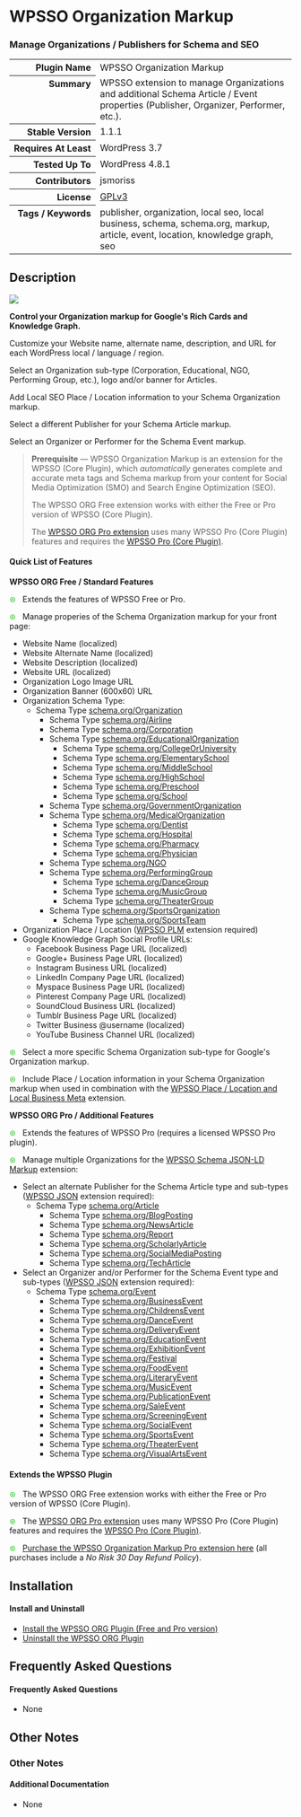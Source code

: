 <h1>WPSSO Organization Markup</h1><h3>Manage Organizations / Publishers for Schema and SEO</h3>

<table>
<tr><th align="right" valign="top" nowrap>Plugin Name</th><td>WPSSO Organization Markup</td></tr>
<tr><th align="right" valign="top" nowrap>Summary</th><td>WPSSO extension to manage Organizations and additional Schema Article / Event properties (Publisher, Organizer, Performer, etc.).</td></tr>
<tr><th align="right" valign="top" nowrap>Stable Version</th><td>1.1.1</td></tr>
<tr><th align="right" valign="top" nowrap>Requires At Least</th><td>WordPress 3.7</td></tr>
<tr><th align="right" valign="top" nowrap>Tested Up To</th><td>WordPress 4.8.1</td></tr>
<tr><th align="right" valign="top" nowrap>Contributors</th><td>jsmoriss</td></tr>
<tr><th align="right" valign="top" nowrap>License</th><td><a href="https://www.gnu.org/licenses/gpl.txt">GPLv3</a></td></tr>
<tr><th align="right" valign="top" nowrap>Tags / Keywords</th><td>publisher, organization, local seo, local business, schema, schema.org, markup, article, event, location, knowledge graph, seo</td></tr>
</table>

<h2>Description</h2>

<p><img class="readme-icon" src="https://surniaulula.github.io/wpsso-organization/assets/icon-256x256.png"></p>

<p><strong>Control your Organization markup for Google's Rich Cards and Knowledge Graph.</strong></p>

<p>Customize your Website name, alternate name, description, and URL for each WordPress local / language / region.</p>

<p>Select an Organization sub-type (Corporation, Educational, NGO, Performing Group, etc.), logo and/or banner for Articles.</p>

<p>Add Local SEO Place / Location information to your Schema Organization markup.</p>

<p>Select a different Publisher for your Schema Article markup.</p>

<p>Select an Organizer or Performer for the Schema Event markup.</p>

<blockquote>
<p><strong>Prerequisite</strong> &mdash; WPSSO Organization Markup is an extension for the WPSSO (Core Plugin), which <em>automatically</em> generates complete and accurate meta tags and Schema markup from your content for Social Media Optimization (SMO) and Search Engine Optimization (SEO).</p>

<p>The WPSSO ORG Free extension works with either the Free or Pro version of WPSSO (Core Plugin).</p>

<p>The <a href="https://wpsso.com/extend/plugins/wpsso-organization/?utm_source=wpssoorg-readme-prereq">WPSSO ORG Pro extension</a> uses many WPSSO Pro (Core Plugin) features and requires the <a href="https://wpsso.com/extend/plugins/wpsso/?utm_source=wpssoorg-readme-prereq">WPSSO Pro (Core Plugin)</a>.</p>
</blockquote>

<h4>Quick List of Features</h4>

<p><strong>WPSSO ORG Free / Standard Features</strong></p>

<p><span style="color:#33cc33">&#x0229b;</span> &nbsp; Extends the features of WPSSO Free or Pro.</p>

<p><span style="color:#33cc33">&#x0229b;</span> &nbsp; Manage properies of the Schema Organization markup for your front page:</p>

<ul>
<li>Website Name (localized)</li>
<li>Website Alternate Name (localized)</li>
<li>Website Description (localized)</li>
<li>Website URL (localized)</li>
<li>Organization Logo Image URL</li>
<li>Organization Banner (600x60) URL</li>
<li>Organization Schema Type:

<ul>
<li>Schema Type <a href="https://schema.org/Organization">schema.org/Organization</a>

<ul>
<li>Schema Type <a href="https://schema.org/Airline">schema.org/Airline</a></li>
<li>Schema Type <a href="https://schema.org/Corporation">schema.org/Corporation</a></li>
<li>Schema Type <a href="https://schema.org/EducationalOrganization">schema.org/EducationalOrganization</a>

<ul>
<li>Schema Type <a href="https://schema.org/CollegeOrUniversity">schema.org/CollegeOrUniversity</a></li>
<li>Schema Type <a href="https://schema.org/ElementarySchool">schema.org/ElementarySchool</a></li>
<li>Schema Type <a href="https://schema.org/MiddleSchool">schema.org/MiddleSchool</a></li>
<li>Schema Type <a href="https://schema.org/HighSchool">schema.org/HighSchool</a></li>
<li>Schema Type <a href="https://schema.org/Preschool">schema.org/Preschool</a></li>
<li>Schema Type <a href="https://schema.org/School">schema.org/School</a></li>
</ul></li>
<li>Schema Type <a href="https://schema.org/GovernmentOrganization">schema.org/GovernmentOrganization</a></li>
<li>Schema Type <a href="https://schema.org/MedicalOrganization">schema.org/MedicalOrganization</a>

<ul>
<li>Schema Type <a href="https://schema.org/Dentist">schema.org/Dentist</a></li>
<li>Schema Type <a href="https://schema.org/Hospital">schema.org/Hospital</a></li>
<li>Schema Type <a href="https://schema.org/Pharmacy">schema.org/Pharmacy</a></li>
<li>Schema Type <a href="https://schema.org/Physician">schema.org/Physician</a></li>
</ul></li>
<li>Schema Type <a href="https://schema.org/NGO">schema.org/NGO</a></li>
<li>Schema Type <a href="https://schema.org/PerformingGroup">schema.org/PerformingGroup</a>

<ul>
<li>Schema Type <a href="https://schema.org/DanceGroup">schema.org/DanceGroup</a></li>
<li>Schema Type <a href="https://schema.org/MusicGroup">schema.org/MusicGroup</a></li>
<li>Schema Type <a href="https://schema.org/TheaterGroup">schema.org/TheaterGroup</a></li>
</ul></li>
<li>Schema Type <a href="https://schema.org/SportsOrganization">schema.org/SportsOrganization</a>

<ul>
<li>Schema Type <a href="https://schema.org/SportsTeam">schema.org/SportsTeam</a></li>
</ul></li>
</ul></li>
</ul></li>
<li>Organization Place / Location (<a href="https://wordpress.org/plugins/wpsso-plm/">WPSSO PLM</a> extension required) </li>
<li>Google Knowledge Graph Social Profile URLs:

<ul>
<li>Facebook Business Page URL (localized)</li>
<li>Google+ Business Page URL (localized)</li>
<li>Instagram Business URL (localized)</li>
<li>LinkedIn Company Page URL (localized)</li>
<li>Myspace Business Page URL (localized)</li>
<li>Pinterest Company Page URL (localized)</li>
<li>SoundCloud Business URL (localized)</li>
<li>Tumblr Business Page URL (localized)</li>
<li>Twitter Business @username (localized)</li>
<li>YouTube Business Channel URL (localized)</li>
</ul></li>
</ul>

<p><span style="color:#33cc33">&#x0229b;</span> &nbsp; Select a more specific Schema Organization sub-type for Google's Organization markup.</p>

<p><span style="color:#33cc33">&#x0229b;</span> &nbsp; Include Place / Location information in your Schema Organization markup when used in combination with the <a href="https://wordpress.org/plugins/wpsso-plm/">WPSSO Place / Location and Local Business Meta</a> extension.</p>

<p><strong>WPSSO ORG Pro / Additional Features</strong></p>

<p><span style="color:#33cc33">&#x0229b;</span> &nbsp; Extends the features of WPSSO Pro (requires a licensed WPSSO Pro plugin).</p>

<p><span style="color:#33cc33">&#x0229b;</span> &nbsp; Manage multiple Organizations for the <a href="https://wpsso.com/extend/plugins/wpsso-schema-json-ld/">WPSSO Schema JSON-LD Markup</a> extension:</p>

<ul>
<li>Select an alternate Publisher for the Schema Article type and sub-types (<a href="https://wordpress.org/plugins/wpsso-schema-json-ld/">WPSSO JSON</a> extension required):

<ul>
<li>Schema Type <a href="https://schema.org/Article">schema.org/Article</a>

<ul>
<li>Schema Type <a href="https://schema.org/BlogPosting">schema.org/BlogPosting</a></li>
<li>Schema Type <a href="https://schema.org/NewsArticle">schema.org/NewsArticle</a></li>
<li>Schema Type <a href="https://schema.org/Report">schema.org/Report</a></li>
<li>Schema Type <a href="https://schema.org/ScholarlyArticle">schema.org/ScholarlyArticle</a></li>
<li>Schema Type <a href="https://schema.org/SocialMediaPosting">schema.org/SocialMediaPosting</a></li>
<li>Schema Type <a href="https://schema.org/TechArticle">schema.org/TechArticle</a></li>
</ul></li>
</ul></li>
<li>Select an Organizer and/or Performer for the Schema Event type and sub-types (<a href="https://wordpress.org/plugins/wpsso-schema-json-ld/">WPSSO JSON</a> extension required):

<ul>
<li>Schema Type <a href="https://schema.org/Event">schema.org/Event</a>

<ul>
<li>Schema Type <a href="https://schema.org/BusinessEvent">schema.org/BusinessEvent</a></li>
<li>Schema Type <a href="https://schema.org/ChildrensEvent">schema.org/ChildrensEvent</a></li>
<li>Schema Type <a href="https://schema.org/DanceEvent">schema.org/DanceEvent</a></li>
<li>Schema Type <a href="https://schema.org/DeliveryEvent">schema.org/DeliveryEvent</a></li>
<li>Schema Type <a href="https://schema.org/EducationEvent">schema.org/EducationEvent</a></li>
<li>Schema Type <a href="https://schema.org/ExhibitionEvent">schema.org/ExhibitionEvent</a></li>
<li>Schema Type <a href="https://schema.org/Festival">schema.org/Festival</a></li>
<li>Schema Type <a href="https://schema.org/FoodEvent">schema.org/FoodEvent</a></li>
<li>Schema Type <a href="https://schema.org/LiteraryEvent">schema.org/LiteraryEvent</a></li>
<li>Schema Type <a href="https://schema.org/MusicEvent">schema.org/MusicEvent</a></li>
<li>Schema Type <a href="https://schema.org/PublicationEvent">schema.org/PublicationEvent</a></li>
<li>Schema Type <a href="https://schema.org/SaleEvent">schema.org/SaleEvent</a></li>
<li>Schema Type <a href="https://schema.org/ScreeningEvent">schema.org/ScreeningEvent</a></li>
<li>Schema Type <a href="https://schema.org/SocialEvent">schema.org/SocialEvent</a></li>
<li>Schema Type <a href="https://schema.org/SportsEvent">schema.org/SportsEvent</a></li>
<li>Schema Type <a href="https://schema.org/TheaterEvent">schema.org/TheaterEvent</a></li>
<li>Schema Type <a href="https://schema.org/VisualArtsEvent">schema.org/VisualArtsEvent</a></li>
</ul></li>
</ul></li>
</ul>

<h4>Extends the WPSSO Plugin</h4>

<p><span style="color:#33cc33">&#x0229b;</span> &nbsp; The WPSSO ORG Free extension works with either the Free or Pro version of WPSSO (Core Plugin).</p>

<p><span style="color:#33cc33">&#x0229b;</span> &nbsp; The <a href="https://wpsso.com/extend/plugins/wpsso-organization/?utm_source=wpssoorg-readme-extends">WPSSO ORG Pro extension</a> uses many WPSSO Pro (Core Plugin) features and requires the <a href="https://wpsso.com/extend/plugins/wpsso/?utm_source=wpssoorg-readme-extends">WPSSO Pro (Core Plugin)</a>.</p>

<p><span style="color:#33cc33">&#x0229b;</span> &nbsp; <a href="https://wpsso.com/extend/plugins/wpsso-organization/?utm_source=wpssoorg-readme-purchase">Purchase the WPSSO Organization Markup Pro extension here</a> (all purchases include a <em>No Risk 30 Day Refund Policy</em>).</p>


<h2>Installation</h2>

<h4>Install and Uninstall</h4>

<ul>
<li><a href="https://wpsso.com/docs/plugins/wpsso-organization/installation/install-the-plugin/">Install the WPSSO ORG Plugin (Free and Pro version)</a></li>
<li><a href="https://wpsso.com/docs/plugins/wpsso-organization/installation/uninstall-the-plugin/">Uninstall the WPSSO ORG Plugin</a></li>
</ul>


<h2>Frequently Asked Questions</h2>

<h4>Frequently Asked Questions</h4>

<ul>
<li>None</li>
</ul>


<h2>Other Notes</h2>

<h3>Other Notes</h3>
<h4>Additional Documentation</h4>

<ul>
<li>None</li>
</ul>

